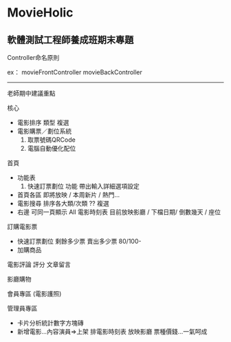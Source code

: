 # MovieHolic
軟體測試工程師養成班期末專題
---
Controller命名原則

ex：
movieFrontController
movieBackController


---
老師期中建議重點

核心
<ul>
        <li>電影排序 類型 複選</li>
        <li>電影購票／劃位系統
                <ol>
                <li>取票號碼QRCode</li>
                <li>電腦自動優化配位</li>
        </ol></li>
</ul>

首頁
<ul>
        <li>功能表
                <ol>
                <li>快速訂票劃位 功能 帶出輸入詳細選項設定 </li>
                </ol></li>
        <li>首頁各區 即將放映 / 本周新片 / 熱門…</li>
        <li>電影搜尋 排序各大類/次類 ?? 複選</li>
        <li>右邊 可同一頁顯示 All 電影時刻表 目前放映影廳 / 下檔日期/ 倒數幾天 / 座位</li>
</ul>

訂購電影票
<ul>
        <li>快速訂票劃位 剩餘多少票 賣出多少票 80/100-</li>
        <li>加購商品</li>
</ul>

電影評論 評分 文章留言

影廳購物

會員專區 (電影護照)

管理員專區
<ul>
      <li>卡片分析統計數字方塊磚</li>
      <li>新增電影…內容演員=>上架 排電影時刻表 放映影廳 票種價錢…一氣呵成</li>
</ul>
